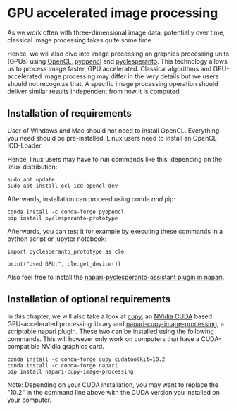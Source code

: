 # GPU accelerated image processing

As we work often with three-dimensional image data, potentially over time, classical image processing takes quite some time. 

Hence, we will also dive into image processing on graphics processing units (GPUs) using [OpenCL](https://www.khronos.org/opencl/), [pyopencl](https://documen.tician.de/pyopencl/) and [pyclesperanto](https://github.com/clesperanto/pyclesperanto_prototype). This technology allows us to process image faster, GPU accelerated. Classical algorithms and GPU-accelerated image processing may differ in the very details but we users should not recognize that. A specific image processing operation should deliver similar results independent from how it is computed.

## Installation of requirements
User of Windows and Mac should not need to install OpenCL. Everything you need should be pre-installed. Linux users need to install an OpenCL-ICD-Loader. 

Hence, linux users may have to run commands like this, depending on the linux distribution:

```
sudo apt update
sudo apt install ocl-icd-opencl-dev
```

Afterwards, installation can proceed using conda _and_ pip:
```
conda install -c conda-forge pyopencl
pip install pyclesperanto-prototype
```

Afterwards, you can test it for example by executing these commands in a python script or jupyter notebook:
```
import pyclesperanto_prototype as cle

print("Used GPU:", cle.get_device())
```

Also feel free to install the [napari-pyclesperanto-assistant plugin in napari](https://clesperanto.github.io/napari_pyclesperanto_assistant/).

## Installation of optional requirements

In this chapter, we will also take a look at [cupy](https://cupy.dev), an [NVidia CUDA](https://en.wikipedia.org/wiki/CUDA) based GPU-accelerated processing library and [napari-cupy-image-processing](https://github.com/haesleinhuepf/napari-cupy-image-processing), a scriptable napari plugin. These two can be installed using the following commands. This will however only work on computers that have a CUDA-compatible NVidia graphics card.

```
conda install -c conda-forge cupy cudatoolkit=10.2
conda install -c conda-forge napari
pip install napari-cupy-image-processing
```

Note: Depending on your CUDA installation, you may want to replace the "10.2" in the command line above with the CUDA version you installed on your computer.
